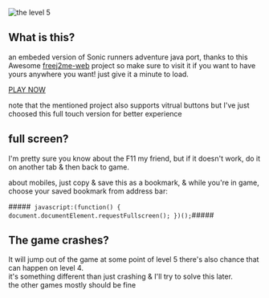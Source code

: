 
![the level 5](https://github.com/user-attachments/assets/d6c62027-ad90-41b7-95ef-9c84920d04f0)

## What is this?
an embeded version of Sonic runners adventure java port, thanks to this Awesome [freej2me-web](https://github.com/zb3/freej2me-web) 
project so make sure to visit it if you want to have yours anywhere you want! just give it a minute to load.

[PLAY NOW](https://neocharmy.github.io/runnersadventure/web/run.html?app=Sonic%20Runners%20Adventure&fractionScale=1)

note that the mentioned project also supports vitrual buttons but I've just choosed this full touch version for better experience

## full screen?
I'm pretty sure you know about the F11 my friend, but if it doesn't work, do it on another tab & then back to game.
  
about mobiles, just copy & save this as a bookmark, & while you're in game, choose your saved bookmark from address bar:

 #####``` javascript:(function() { document.documentElement.requestFullscreen(); })();```#####

## The game crashes?
It will jump out of the game at some point of level 5 
there's also chance that can happen on level 4.  
it's something different than just crashing & I'll try to solve this later.  
the other games mostly should be fine
